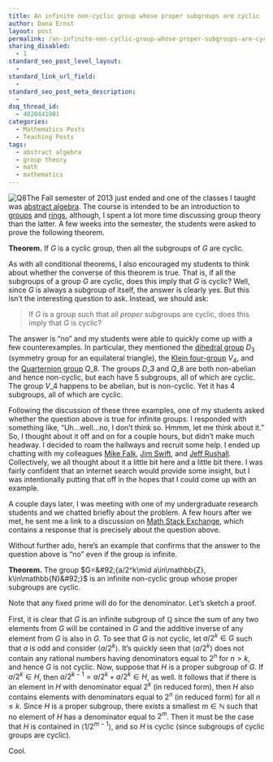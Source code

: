 ```yaml
---
title: An infinite non-cyclic group whose proper subgroups are cyclic
author: Dana Ernst
layout: post
permalink: /an-infinite-non-cyclic-group-whose-proper-subgroups-are-cyclic/
sharing_disabled:
  - 1
standard_seo_post_level_layout:
  - 
standard_link_url_field:
  - 
standard_seo_post_meta_description:
  - 
dsq_thread_id:
  - 4020441981
categories:
  - Mathematics Posts
  - Teaching Posts
tags:
  - abstract algebra
  - group theory
  - math
  - mathematics
---
```

<img src="http://i2.wp.com/danaernst.com/wp-content/uploads/2013/12/Q8.png?w=130" alt="Q8" class="alignleft size-full wp-image-1132" data-recalc-dims="1" />The Fall semester of 2013 just ended and one of the classes I taught was [abstract algebra][1]. The course is intended to be an introduction to [groups][2] and [rings][3], although, I spent a lot more time discussing group theory than the latter. A few weeks into the semester, the students were asked to prove the following theorem.

**Theorem.** If $G$ is a cyclic group, then all the subgroups of $G$ are cyclic.

As with all conditional theorems, I also encouraged my students to think about whether the converse of this theorem is true. That is, if all the subgroups of a group $G$ are cyclic, does this imply that $G$ is cyclic? Well, since $G$ is always a subgroup of itself, the answer is clearly yes. But this isn&#8217;t the interesting question to ask. Instead, we should ask:

> If $G$ is a group such that all *proper* subgroups are cyclic, does this imply that $G$ is cyclic?

The answer is &#8220;no&#8221; and my students were able to quickly come up with a few counterexamples. In particular, they mentioned the [dihedral group][4] $D_3$ (symmetry group for an equilateral triangle), the [Klein four-group][5] $V_4$, and the [Quarternion group][6] $Q\_8$. The groups $D\_3$ and $Q\_8$ are both non-abelian and hence non-cyclic, but each have 5 subgroups, all of which are cyclic. The group $V\_4$ happens to be abelian, but is non-cyclic. Yet it has 4 subgroups, all of which are cyclic.

Following the discussion of these three examples, one of my students asked whether the question above is true for infinite groups. I responded with something like, &#8220;Uh&#8230;well&#8230;no, I don&#8217;t think so. Hmmm, let me think about it.&#8221; So, I thought about it off and on for a couple hours, but didn&#8217;t make much headway. I decided to roam the hallways and recruit some help. I ended up chatting with my colleagues [Mike Falk][7], [Jim Swift][8], and [Jeff Rushall][9]. Collectively, we all thought about it a little bit here and a little bit there. I was fairly confident that an internet search would provide some insight, but I was intentionally putting that off in the hopes that I could come up with an example.

A couple days later, I was meeting with one of my undergraduate research students and we chatted briefly about the problem. A few hours after we met, he sent me a link to a discussion on [Math Stack Exchange][10], which contains a response that is precisely about the question above.

Without further ado, here&#8217;s an example that confirms that the answer to the question above is &#8220;no&#8221; even if the group is infinite.

**Theorem.** The group $G=&#92;{a/2^k\mid a\in\mathbb{Z}, k\in\mathbb{N}&#92;}$ is an infinite non-cyclic group whose proper subgroups are cyclic.

Note that any fixed prime will do for the denominator. Let&#8217;s sketch a proof.

First, it is clear that $G$ is an infinite subgroup of $\mathbb{Q}$ since the sum of any two elements from $G$ will be contained in $G$ and the additive inverse of any element from $G$ is also in $G$. To see that $G$ is not cyclic, let $a/2^k\in G$ such that $a$ is odd and consider $\langle a/2^k\rangle$. It&#8217;s quickly seen that $\langle a/2^k\rangle$ does not contain any rational numbers having denominators equal to $2^{n}$ for $n>k$, and hence $G$ is not cyclic. Now, suppose that $H$ is a proper subgroup of $G$. If $a/2^k\in H$, then $a/2^{k-1}=a/2^k+a/2^k\in H$, as well. It follows that if there is an element in $H$ with denominator equal $2^k$ (in reduced form), then $H$ also contains elements with denominators equal to $2^n$ (in reduced form) for all $n\leq k$. Since $H$ is a proper subgroup, there exists a smallest $m\in \mathbb{N}$ such that no element of $H$ has a denominator equal to $2^m$. Then it must be the case that $H$ is contained in $\langle 1/2^{m-1}\rangle$, and so $H$ is cyclic (since subgroups of cyclic groups are cyclic).

Cool.

 [1]: http://teaching.danaernst.com/mat411f13/
 [2]: http://en.wikipedia.org/wiki/Group_theory
 [3]: http://en.wikipedia.org/wiki/Ring_theory
 [4]: http://en.wikipedia.org/wiki/Dihedral_group
 [5]: http://en.wikipedia.org/wiki/Klein_four-group
 [6]: http://en.wikipedia.org/wiki/Quaternion_group
 [7]: http://www.cefns.nau.edu/~falk/
 [8]: http://oak.ucc.nau.edu/jws8/
 [9]: https://nau.edu/CEFNS/NatSci/Math/Directory-Full-Time/Rushall-Jeff/
 [10]: http://math.stackexchange.com/questions/185508/give-an-example-of-a-noncyclic-abelian-group-all-of-whose-proper-subgroups-are-c/185581#185581